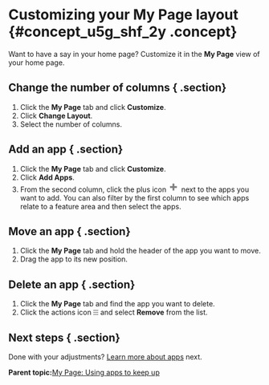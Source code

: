 # Customizing your **My Page** layout {#concept_u5g_shf_2y .concept}

Want to have a say in your home page? Customize it in the **My Page** view of your home page.

## Change the number of columns { .section}

1.  Click the **My Page** tab and click **Customize**.
2.  Click **Change Layout**.
3.  Select the number of columns.

## Add an app { .section}

1.  Click the **My Page** tab and click **Customize**.
2.  Click **Add Apps**.
3.  From the second column, click the plus icon ![Add app](images/plus.png) next to the apps you want to add. You can also filter by the first column to see which apps relate to a feature area and then select the apps.

## Move an app { .section}

1.  Click the **My Page** tab and hold the header of the app you want to move.
2.  Drag the app to its new position.

## Delete an app { .section}

1.  Click the **My Page** tab and find the app you want to delete.
2.  Click the actions icon ![Actions icon](images/hamburger.jpg) and select **Remove** from the list.

## Next steps { .section}

Done with your adjustments? [Learn more about apps](c_about_apps.md) next.

**Parent topic:**[My Page: Using apps to keep up](../homepage/c_using_app_home_page.md)

